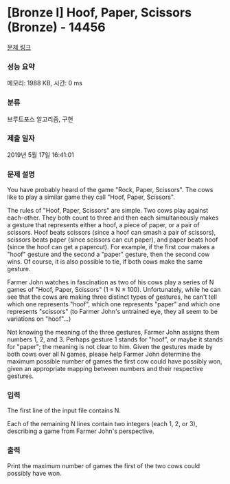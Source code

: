 # [Bronze I] Hoof, Paper, Scissors (Bronze) - 14456 

[문제 링크](https://www.acmicpc.net/problem/14456) 

### 성능 요약

메모리: 1988 KB, 시간: 0 ms

### 분류

브루트포스 알고리즘, 구현

### 제출 일자

2019년 5월 17일 16:41:01

### 문제 설명

<p>You have probably heard of the game "Rock, Paper, Scissors". The cows like to play a similar game they call "Hoof, Paper, Scissors".</p>

<p>The rules of "Hoof, Paper, Scissors" are simple. Two cows play against each-other. They both count to three and then each simultaneously makes a gesture that represents either a hoof, a piece of paper, or a pair of scissors. Hoof beats scissors (since a hoof can smash a pair of scissors), scissors beats paper (since scissors can cut paper), and paper beats hoof (since the hoof can get a papercut). For example, if the first cow makes a "hoof" gesture and the second a "paper" gesture, then the second cow wins. Of course, it is also possible to tie, if both cows make the same gesture.</p>

<p>Farmer John watches in fascination as two of his cows play a series of N games of "Hoof, Paper, Scissors" (1 ≤ N ≤ 100). Unfortunately, while he can see that the cows are making three distinct types of gestures, he can't tell which one represents "hoof", which one represents "paper" and which one represents "scissors" (to Farmer John's untrained eye, they all seem to be variations on "hoof"...)</p>

<p>Not knowing the meaning of the three gestures, Farmer John assigns them numbers 1, 2, and 3. Perhaps gesture 1 stands for "hoof", or maybe it stands for "paper"; the meaning is not clear to him. Given the gestures made by both cows over all N games, please help Farmer John determine the maximum possible number of games the first cow could have possibly won, given an appropriate mapping between numbers and their respective gestures.</p>

### 입력 

 <p>The first line of the input file contains N.</p>

<p>Each of the remaining N lines contain two integers (each 1, 2, or 3), describing a game from Farmer John's perspective.</p>

### 출력 

 <p>Print the maximum number of games the first of the two cows could possibly have won.</p>

